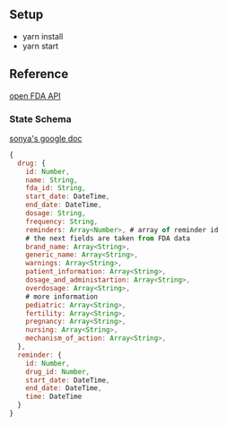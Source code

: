 ## Setup
- yarn install
- yarn start

## Reference
[open FDA API](https://open.fda.gov/drug/label/reference/)
### State Schema
[sonya's google doc](https://docs.google.com/document/d/1NPTiCs2K8Hbr_bSWCMIF6_e9GLG8Zi9QRPR03Ea3VXk)
```js
{
  drug: {
    id: Number,
    name: String,
    fda_id: String,
    start_date: DateTime,
    end_date: DateTime,
    dosage: String,
    frequency: String,
    reminders: Array<Number>, # array of reminder id
    # the next fields are taken from FDA data
    brand_name: Array<String>,
    generic_name: Array<String>,
    warnings: Array<String>,
    patient_information: Array<String>,
    dosage_and_administartion: Array<String>,
    overdosage: Array<String>, 
    # more information
    pediatric: Array<String>,
    fertility: Array<String>,
    pregnancy: Array<String>,
    nursing: Array<String>,
    mechanism_of_action: Array<String>,
  },
  reminder: {
    id: Number,
    drug_id: Number,
    start_date: DateTime,
    end_date: DateTime,
    time: DateTime
  }
}
  ```
